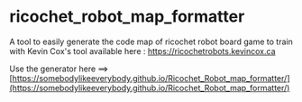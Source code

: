 # ricochet_robot_map_formatter
A tool to easily generate the code map of ricochet robot board game to train with Kevin Cox's tool available here : https://ricochetrobots.kevincox.ca

Use the generator here ==> [https://somebodylikeeverybody.github.io/Ricochet_Robot_map_formatter/](https://somebodylikeeverybody.github.io/Ricochet_Robot_map_formatter/)
